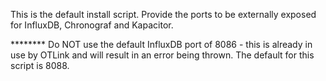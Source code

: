 This is the default install script.
Provide the ports to be externally exposed for InfluxDB, Chronograf and Kapacitor.


******** Do NOT use the default InfluxDB port of 8086 - this is already in use by OTLink and will result in an error being thrown. The default for this script is 8088.
